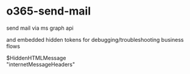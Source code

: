 # o365-send-mail
send mail via ms graph api

and embedded hidden tokens for debugging/troubleshooting business flows


$HiddenHTMLMessage  
"internetMessageHeaders"
